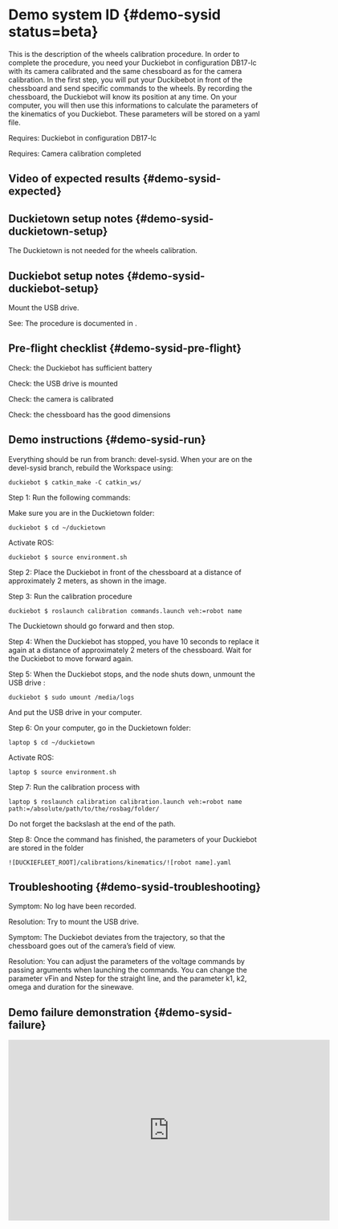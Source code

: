 # Demo system ID {#demo-sysid status=beta}

This is the description of the wheels calibration procedure. In order to complete the procedure, you need your Duckiebot in configuration DB17-lc with its camera calibrated and the same chessboard as for the camera calibration. 
In the first step, you will put your Duckibebot in front of the chessboard and send specific commands to the wheels. By recording the chessboard, the Duckiebot will know its position at any time. On your computer, you will then use this informations to calculate the parameters of the kinematics of you Duckiebot. These parameters will be stored on a yaml file. 

<div class='requirements' markdown="1">

Requires: Duckiebot in configuration DB17-lc

Requires: Camera calibration completed

</div>

## Video of expected results {#demo-sysid-expected}



## Duckietown setup notes {#demo-sysid-duckietown-setup}

The Duckietown is not needed for the wheels calibration. 


## Duckiebot setup notes {#demo-sysid-duckiebot-setup}

Mount the USB drive.

See: The procedure is documented in [](#mounting-usb).


## Pre-flight checklist {#demo-sysid-pre-flight}

Check: the Duckiebot has sufficient battery

Check: the USB drive is mounted 

Check: the camera is calibrated

Check: the chessboard has the good dimensions


## Demo instructions {#demo-sysid-run}


Everything should be run from branch: devel-sysid. When your are on the devel-sysid branch, rebuild the Workspace  using:

    duckiebot $ catkin_make -C catkin_ws/

Step 1: Run the following commands:

Make sure you are in the Duckietown folder:

    duckiebot $ cd ~/duckietown

Activate ROS:

    duckiebot $ source environment.sh


Step 2: Place the Duckiebot in front of the chessboard at a distance of approximately 2 meters, as shown in the image.

Step 3: Run the calibration procedure

    duckiebot $ roslaunch calibration commands.launch veh:=robot name

The Duckietown should go forward and then stop. 

Step 4: When the Duckiebot has stopped, you have 10 seconds to replace it again at a distance of approximately 2 meters of the chessboard. Wait for the Duckiebot to move forward again.

Step 5: When the Duckiebot stops, and the node shuts down, unmount the USB drive :

    duckiebot $ sudo umount /media/logs

And put the USB drive in your computer. 

Step 6: On your computer, go in the Duckietown folder:

    laptop $ cd ~/duckietown

Activate ROS:

    laptop $ source environment.sh

Step 7: Run the calibration process with 

    laptop $ roslaunch calibration calibration.launch veh:=robot name  path:=/absolute/path/to/the/rosbag/folder/

Do not forget the backslash at the end of the path. 

Step 8: Once the command has finished, the parameters of your Duckiebot are stored in the folder


    ![DUCKIEFLEET_ROOT]/calibrations/kinematics/![robot name].yaml


## Troubleshooting {#demo-sysid-troubleshooting}

Symptom: No log have been recorded.

Resolution: Try to mount the USB drive.

Symptom: The Duckiebot deviates from the trajectory, so that the chessboard goes out of the camera’s field of view.

Resolution: You can adjust the parameters of the voltage commands by passing arguments when launching the commands. You can change the parameter vFin and Nstep for the straight line, and the parameter k1, k2, omega and duration for the sinewave.


## Demo failure demonstration {#demo-sysid-failure}

<iframe src="https://player.vimeo.com/video/251027122" width="640" height="360" frameborder="0" webkitallowfullscreen mozallowfullscreen allowfullscreen></iframe>

